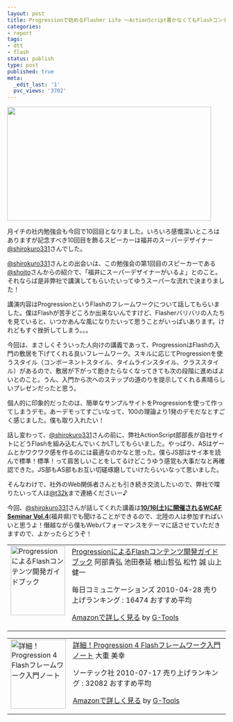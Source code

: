 ```yaml
---
layout: post
title: Progressionで始めるFlasher Life ～ActionScript書かなくてもFlashコンテンツ作れますよ～
categories:
- report
tags:
- dtt
- flash
status: publish
type: post
published: true
meta:
  _edit_last: '1'
  pvc_views: '3702'
---
```

<a href="http://t32k.me/mol/file/2010/10/dtt10.jpg"><img class="fig" title="dtt10" src="http://t32k.me/mol/file/2010/10/dtt10.jpg" alt="" width="470" height="263" /></a>

月イチの社内勉強会も今回で10回目となりました。いろいろ感慨深いところはありますが記念すべき10回目を飾るスピーカーは福井のスーパーデザイナー <a href="http://twitter.com/shirokuro331">@shirokuro331</a>さんでした。

<!--more--><a href="http://twitter.com/shirokuro331">@shirokuro331</a>さんとの出会いは、この勉強会の第1回目のスピーカーである<a href="http://twitter.com/shoito">@shoito</a>さんからの紹介で、「福井にスーパーデザイナーがいるよ」とのこと。それならば是非弊社で講演してもらいたいってゆうスーパーな流れで決まりました！

講演内容はProgressionというFlashのフレームワークについて話してもらいました。僕はFlashが苦手どころか出来ないんですけど、Flasherバリバリの人たちを見ていると、いつかあんな風になりたいって思うことがいっぱいあります。けれどもすぐ挫折してしまう。。。

今回は、まさしくそういった人向けの講義であって、ProgressionはFlashの入門の敷居を下げてくれる良いフレームワーク。スキルに応じてProgressionを使うスタイル（コンポーネントスタイル、タイムラインスタイル、クラススタイル）があるので、敷居が下がって飽きたらなくなってきても次の段階に進めばよいとのこと。うん、入門から次へのステップの道のりを提示してくれる素晴らしいプレゼンだったと思う。

個人的に印象的だったのは、簡単なサンプルサイトをProgressionを使って作ってしまうデモ。あーデモってすごいなって、100の理論より1発のデモだなとすごく感じました。僕も取り入れたい！

話し変わって、<a href="http://twitter.com/shirokuro331">@shirokuro331</a>さんの前に、弊社ActionScript部部長が自社サイトにどうFlashを組み込むんでいくかLTしてもらいました。やっぱり、ASはゲームとかワクワク感を作るのには最適なのかなと思った。僕らJS部はサイ本を読んで標準！標準！って肩苦しいことをしてるけどこうゆう感覚も大事だなと再確認できた。JS部もAS部もお互い切磋琢磨していけたらいいなって思いました。

そんなわけで、社外のWeb関係者さんとも引き続き交流したいので、弊社で喋りたいって人は<a onclick="javascript:_gaq.push(['_trackEvent','outbound-article','twitter.com']);" href="http://twitter.com/t32k">@t32k</a>まで連絡くださいー♪

今回、<a href="http://twitter.com/shirokuro331">@shirokuro331</a>さんが話してくれた講義は<strong><a href="http://www.wcaf.jp/event/">10/16(土)に開催されるWCAF Seminar Vol.4</a></strong>(福井県)でも聞けることができるので、北陸の人は参加すればいいと思うよ！僭越ながら僕もWebパフォーマンスをテーマに話させていただきますので、よかったらどうぞ！
<table border="0" cellpadding="5">
<tbody>
<tr>
<td valign="top"><a href="http://www.amazon.co.jp/exec/obidos/ASIN/4839931798/warikiru-22/ref=nosim/" target="_blank"><img class="fig" src="http://ecx.images-amazon.com/images/I/41bpo2of4pL._SL160_.jpg" border="0" alt="ProgressionによるFlashコンテンツ開発ガイドブック" width="125" height="160" /></a></td>
<td valign="top"><span><a href="http://www.amazon.co.jp/exec/obidos/ASIN/4839931798/warikiru-22/ref=nosim/" target="_blank">ProgressionによるFlashコンテンツ開発ガイドブック</a>
阿部貴弘 池田泰延 楢山哲弘 松竹 誠 山上健一 </span>

<span>毎日コミュニケーションズ  2010-04-28
売り上げランキング : 16474
おすすめ平均  <img src="http://g-images.amazon.com/images/G/01/detail/stars-3-5.gif" alt="" /></span>

<span><a href="http://www.amazon.co.jp/exec/obidos/ASIN/4839931798/warikiru-22/ref=nosim/" target="_blank">Amazonで詳しく見る</a></span> <span>by <a href="http://www.goodpic.com/mt/aws/index.html">G-Tools</a></span></td>
</tr>
</tbody>
</table>
<table border="0" cellpadding="5">
<tbody>
<tr>
<td valign="top"><a href="http://www.amazon.co.jp/exec/obidos/ASIN/4881667432/warikiru-22/ref=nosim/" target="_blank"><img class="fig" src="http://ecx.images-amazon.com/images/I/51rNL-eQ8xL._SL160_.jpg" border="0" alt="詳細！Progression 4 Flashフレームワーク入門ノート" width="127" height="160" /></a></td>
<td valign="top"><span><a href="http://www.amazon.co.jp/exec/obidos/ASIN/4881667432/warikiru-22/ref=nosim/" target="_blank">詳細！Progression 4 Flashフレームワーク入門ノート</a>
大重 美幸 </span>

<span>ソーテック社  2010-07-17
売り上げランキング : 32082
おすすめ平均  <img src="http://g-images.amazon.com/images/G/01/detail/stars-5-0.gif" alt="" /></span>

<span><a href="http://www.amazon.co.jp/exec/obidos/ASIN/4881667432/warikiru-22/ref=nosim/" target="_blank">Amazonで詳しく見る</a></span> <span>by <a href="http://www.goodpic.com/mt/aws/index.html">G-Tools</a></span></td>
</tr>
</tbody>
</table>
